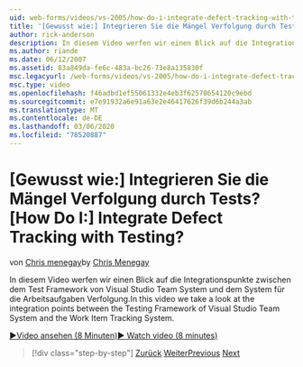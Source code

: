 ```yaml
---
uid: web-forms/videos/vs-2005/how-do-i-integrate-defect-tracking-with-testing
title: '[Gewusst wie:] Integrieren Sie die Mängel Verfolgung durch Tests? | Microsoft-Dokumentation'
author: rick-anderson
description: In diesem Video werfen wir einen Blick auf die Integrationspunkte zwischen dem Test Framework von Visual Studio Team System und dem System für die Arbeitsaufgaben Verfolgung.
ms.author: riande
ms.date: 06/12/2007
ms.assetid: 83a849da-fe6c-483a-bc26-73e8a135830f
msc.legacyurl: /web-forms/videos/vs-2005/how-do-i-integrate-defect-tracking-with-testing
msc.type: video
ms.openlocfilehash: f46adbd1ef55061332e4eb3f62578654120c9ebd
ms.sourcegitcommit: e7e91932a6e91a63e2e46417626f39d6b244a3ab
ms.translationtype: MT
ms.contentlocale: de-DE
ms.lasthandoff: 03/06/2020
ms.locfileid: "78520887"
---
```

# <a name="how-do-i-integrate-defect-tracking-with-testing"></a><span data-ttu-id="f0878-104">[Gewusst wie:] Integrieren Sie die Mängel Verfolgung durch Tests?</span><span class="sxs-lookup"><span data-stu-id="f0878-104">[How Do I:] Integrate Defect Tracking with Testing?</span></span>

<span data-ttu-id="f0878-105">von [Chris menegay](https://twitter.com/CMenegay)</span><span class="sxs-lookup"><span data-stu-id="f0878-105">by [Chris Menegay](https://twitter.com/CMenegay)</span></span>

<span data-ttu-id="f0878-106">In diesem Video werfen wir einen Blick auf die Integrationspunkte zwischen dem Test Framework von Visual Studio Team System und dem System für die Arbeitsaufgaben Verfolgung.</span><span class="sxs-lookup"><span data-stu-id="f0878-106">In this video we take a look at the integration points between the Testing Framework of Visual Studio Team System and the Work Item Tracking System.</span></span>

[<span data-ttu-id="f0878-107">&#9654;Video ansehen (8 Minuten)</span><span class="sxs-lookup"><span data-stu-id="f0878-107">&#9654; Watch video (8 minutes)</span></span>](https://channel9.msdn.com/Blogs/ASP-NET-Site-Videos/how-do-i-integrate-defect-tracking-with-testing)

> [!div class="step-by-step"]
> <span data-ttu-id="f0878-108">[Zurück](the-effects-of-viewstate.md)
> [Weiter](how-do-i-create-my-own-bug-work-item.md)</span><span class="sxs-lookup"><span data-stu-id="f0878-108">[Previous](the-effects-of-viewstate.md)
[Next](how-do-i-create-my-own-bug-work-item.md)</span></span>
